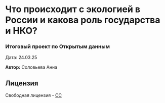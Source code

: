 # Что происходит с экологией в России и какова роль государства и НКО?
### Итоговый проект по Открытым данным

Дата: 24.03.25

**Автор:** Соловьева Анна

## Лицензия

Свободная лицензия - [CC](https://creativecommons.org/licenses/by/4.0/?region=international)

